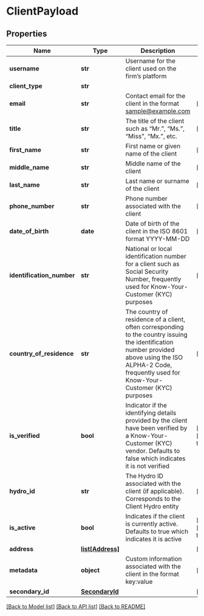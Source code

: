 # ClientPayload

## Properties
Name | Type | Description | Notes
------------ | ------------- | ------------- | -------------
**username** | **str** | Username for the client used on the firm’s platform | 
**client_type** | **str** |  | 
**email** | **str** | Contact email for the client in the format sample@example.com | [optional] 
**title** | **str** | The title of the client such as “Mr.”, “Ms.”, “Miss”, “Mx.”, etc. | [optional] 
**first_name** | **str** | First name or given name of the client | [optional] 
**middle_name** | **str** | Middle name of the client | [optional] 
**last_name** | **str** | Last name or surname of the client | [optional] 
**phone_number** | **str** | Phone number associated with the client | [optional] 
**date_of_birth** | **date** | Date of birth of the client in the ISO 8601 format YYYY-MM-DD | [optional] 
**identification_number** | **str** | National or local identification number for a client such as Social Security Number, frequently used for Know-Your-Customer (KYC) purposes | [optional] 
**country_of_residence** | **str** | The country of residence of a client, often corresponding to the country issuing the identification number provided above using the ISO ALPHA-2 Code, frequently used for Know-Your-Customer (KYC) purposes | [optional] 
**is_verified** | **bool** | Indicator if the identifying details provided by the client have been verified by a Know-Your-Customer (KYC) vendor. Defaults to false which indicates it is not verified | [optional] [default to False]
**hydro_id** | **str** | The Hydro ID associated with the client (if applicable). Corresponds to the Client Hydro entity | [optional] 
**is_active** | **bool** | Indicates if the client is currently active. Defaults to true which indicates it is active | [optional] [default to True]
**address** | [**list[Address]**](Address.md) |  | [optional] 
**metadata** | **object** | Custom information associated with the client in the format key:value | [optional] 
**secondary_id** | [**SecondaryId**](SecondaryId.md) |  | [optional] 

[[Back to Model list]](../README.md#documentation-for-models) [[Back to API list]](../README.md#documentation-for-api-endpoints) [[Back to README]](../README.md)


